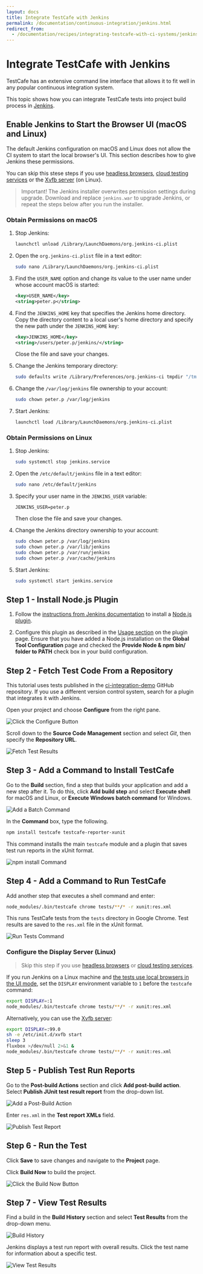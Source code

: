 ```yaml
---
layout: docs
title: Integrate TestCafe with Jenkins
permalink: /documentation/continuous-integration/jenkins.html
redirect_from:
  - /documentation/recipes/integrating-testcafe-with-ci-systems/jenkins.html
---
```

# Integrate TestCafe with Jenkins

TestCafe has an extensive command line interface that allows it to fit well in any popular continuous integration system.

This topic shows how you can integrate TestCafe tests into project build process in [Jenkins](https://jenkins.io/).

## Enable Jenkins to Start the Browser UI (macOS and Linux)

The default Jenkins configuration on macOS and Linux does not allow the CI system to start the local browser's UI. This section describes how to give Jenkins these permissions.

You can skip this stese steps if you use [headless browsers](../using-testcafe/common-concepts/browsers/testing-in-headless-mode.md), [cloud testing services](../using-testcafe/common-concepts/browsers/browser-support.md#browsers-in-cloud-testing-services) or the [Xvfb server](#configure-the-display-server-linux) (on Linux).

> Important! The Jenkins installer overwrites permission settings during upgrade. Download and replace `jenkins.war` to upgrade Jenkins, or repeat the steps below after you run the installer.

### Obtain Permissions on macOS

1. Stop Jenkins:

    ```sh
    launchctl unload /Library/LaunchDaemons/org.jenkins-ci.plist
    ```

2. Open the `org.jenkins-ci.plist` file in a text editor:

    ```sh
    sudo nano /Library/LaunchDaemons/org.jenkins-ci.plist
    ```

3. Find the `USER_NAME` option and change its value to the user name under whose account macOS is started:

    ```xml
    <key>USER_NAME</key>
    <string>peter.p</string>
    ```

4. Find the `JENKINS_HOME` key that specifies the Jenkins home directory. Copy the directory content to a local user's home directory and specify the new path under the `JENKINS_HOME` key:

    ```xml
    <key>JENKINS_HOME</key>
    <string>/users/peter.p/jenkins/</string>
    ```

    Close the file and save your changes.

5. Change the Jenkins temporary directory:

    ```sh
    sudo defaults write /Library/Preferences/org.jenkins-ci tmpdir "/tmp"
    ```

6. Change the `/var/log/jenkins` file ownership to your account:

    ```sh
    sudo chown peter.p /var/log/jenkins
    ```

7. Start Jenkins:

    ```sh
    launchctl load /Library/LaunchDaemons/org.jenkins-ci.plist
    ```

### Obtain Permissions on Linux

1. Stop Jenkins:

    ```sh
    sudo systemctl stop jenkins.service
    ```

2. Open the `/etc/default/jenkins` file in a text editor:

    ```sh
    sudo nano /etc/default/jenkins
    ```

3. Specify your user name in the `JENKINS_USER` variable:

    ```text
    JENKINS_USER=peter.p
    ```

    Then close the file and save your changes.

4. Change the Jenkins directory ownership to your account:

    ```sh
    sudo chown peter.p /var/log/jenkins
    sudo chown peter.p /var/lib/jenkins
    sudo chown peter.p /var/run/jenkins
    sudo chown peter.p /var/cache/jenkins
    ```

5. Start Jenkins:

    ```sh
    sudo systemctl start jenkins.service
    ```

## Step 1 - Install Node.js Plugin

1. Follow the [instructions from Jenkins documentation](https://jenkins.io/doc/book/managing/plugins/#installing-a-plugin) to install a [Node.js plugin](https://plugins.jenkins.io/nodejs).

2. Configure this plugin as described in the [Usage section](https://plugins.jenkins.io/nodejs#NodeJSPlugin-Usage) on the plugin page. Ensure that you have added a Node.js installation on the **Global Tool Configuration** page and checked the **Provide Node & npm bin/ folder to PATH** check box in your build configuration.

## Step 2 - Fetch Test Code From a Repository

This tutorial uses tests published in the [ci-integration-demo](https://github.com/VasilyStrelyaev/ci-integration-demo) GitHub repository. If you use a different version control system, search for a plugin that integrates it with Jenkins.

Open your project and choose **Configure** from the right pane.

![Click the Configure Button](../../images/jenkins/project-configure.png)

Scroll down to the **Source Code Management** section and select *Git*, then specify the **Repository URL**.

![Fetch Test Results](../../images/jenkins/check-out-tests.png)

## Step 3 - Add a Command to Install TestCafe

Go to the **Build** section, find a step that builds your application and add a new step after it. To do this, click **Add build step** and select **Execute shell** for macOS and Linux, or **Execute Windows batch command** for Windows.

![Add a Batch Command](../../images/jenkins/add-batch-command.png)

In the **Command** box, type the following.

```sh
npm install testcafe testcafe-reporter-xunit
```

This command installs the main `testcafe` module and a plugin that saves test run reports in the xUnit format.

![npm install Command](../../images/jenkins/npm-install-command.png)

## Step 4 - Add a Command to Run TestCafe

Add another step that executes a shell command and enter:

```sh
node_modules/.bin/testcafe chrome tests/**/* -r xunit:res.xml
```

This runs TestCafe tests from the `tests` directory in Google Chrome. Test results are saved to the `res.xml` file in the xUnit format.

![Run Tests Command](../../images/jenkins/run-tests-command.png)

### Configure the Display Server (Linux)

> Skip this step if you use [headless browsers](../using-testcafe/common-concepts/browsers/testing-in-headless-mode.md) or [cloud testing services](../using-testcafe/common-concepts/browsers/browser-support.md#browsers-in-cloud-testing-services).

If you run Jenkins on a Linux machine and [the tests use local browsers in the UI mode](#enable-jenkins-t-sStart-the-browser-ui-macos-and-linux), set the `DISPLAY` environment variable to `1` before the `testcafe` command:

```sh
export DISPLAY=:1
node_modules/.bin/testcafe chrome tests/**/* -r xunit:res.xml
```

Alternatively, you can use the [Xvfb server](https://www.x.org/archive/X11R7.6/doc/man/man1/Xvfb.1.xhtml):

```sh
export DISPLAY=:99.0
sh -e /etc/init.d/xvfb start
sleep 3
fluxbox >/dev/null 2>&1 &
node_modules/.bin/testcafe chrome tests/**/* -r xunit:res.xml
```

## Step 5 - Publish Test Run Reports

Go to the **Post-build Actions** section and click **Add post-build action**. Select **Publish JUnit test result report** from the drop-down list.

![Add a Post-Build Action](../../images/jenkins/add-post-build-action.png)

Enter `res.xml` in the **Test report XMLs** field.

![Publish Test Report](../../images/jenkins/publish-test-report.png)

## Step 6 - Run the Test

Click **Save** to save changes and navigate to the **Project** page.

Click **Build Now** to build the project.

![Click the Build Now Button](../../images/jenkins/project-build-now.png)

## Step 7 - View Test Results

Find a build in the **Build History** section and select **Test Results** from the drop-down menu.

![Build History](../../images/jenkins/build-history.png)

Jenkins displays a test run report with overall results. Click the test name for information about a specific test.

![View Test Results](../../images/jenkins/test-results.png)
